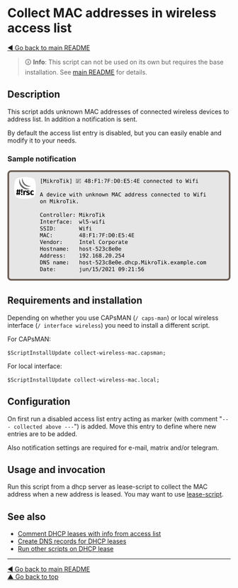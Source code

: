 Collect MAC addresses in wireless access list
=============================================

[◀ Go back to main README](../README.md)

> 🛈 **Info**: This script can not be used on its own but requires the base
> installation. See [main README](../README.md) for details.

Description
-----------

This script adds unknown MAC addresses of connected wireless devices to
address list. In addition a notification is sent.

By default the access list entry is disabled, but you can easily enable
and modify it to your needs.

### Sample notification

![collect-wireless-mac notification](collect-wireless-mac.d/notification.svg)

Requirements and installation
-----------------------------

Depending on whether you use CAPsMAN (`/ caps-man`) or local wireless
interface (`/ interface wireless`) you need to install a different script.

For CAPsMAN:

    $ScriptInstallUpdate collect-wireless-mac.capsman;

For local interface:

    $ScriptInstallUpdate collect-wireless-mac.local;

Configuration
-------------

On first run a disabled access list entry acting as marker (with comment
"`--- collected above ---`") is added. Move this entry to define where new
entries are to be added.

Also notification settings are required for e-mail, matrix and/or telegram.

Usage and invocation
--------------------

Run this script from a dhcp server as lease-script to collect the MAC
address when a new address is leased. You may want to use
[lease-script](lease-script.md).

See also
--------

* [Comment DHCP leases with info from access list](dhcp-lease-comment.md)
* [Create DNS records for DHCP leases](dhcp-to-dns.md)
* [Run other scripts on DHCP lease](lease-script.md)

---
[◀ Go back to main README](../README.md)  
[▲ Go back to top](#top)
